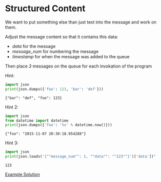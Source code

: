 Structured Content
==================

We want to put something else than just text into the message and work on them.

Adjust the message content so that it contains this data:
- *data* for the message
- *message_num* for numbering the message
- *timestamp* for when the message was added to the queue

Then place *3* messages on the queue for each invokation of the program

<a onclick="document.getElementById('something').style.display=''">Hint</a>:
<div id="something" style="display:'none'">

```python
import json
print(json.dumps({'foo': 123, 'bar': 'def'}))
```
    {"bar": "def", "foo": 123}

</div>

Hint 2:

```python
import json
from datetime import datetime
print(json.dumps({'foo': '%s' % datetime.now()}))
```

    {"foo": "2015-11-07 20:30:18.954288"}

Hint 3:

```python
import json
print(json.loads('{""message_num"": 1, ""data"": ""123""}')['data'])"
```

    123

[Example Solution](../lf_structured_content.py)